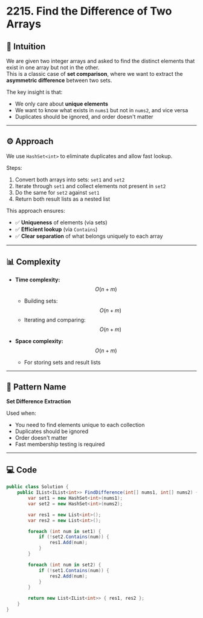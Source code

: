 # 2215. Find the Difference of Two Arrays

## 🧠 Intuition  
We are given two integer arrays and asked to find the distinct elements that exist in one array but not in the other.  
This is a classic case of **set comparison**, where we want to extract the **asymmetric difference** between two sets.

The key insight is that:
- We only care about **unique elements**
- We want to know what exists in `nums1` but not in `nums2`, and vice versa
- Duplicates should be ignored, and order doesn't matter

---

## ⚙️ Approach  
We use `HashSet<int>` to eliminate duplicates and allow fast lookup.

Steps:
1. Convert both arrays into sets: `set1` and `set2`
2. Iterate through `set1` and collect elements not present in `set2`
3. Do the same for `set2` against `set1`
4. Return both result lists as a nested list

This approach ensures:
- ✅ **Uniqueness** of elements (via sets)  
- ✅ **Efficient lookup** (via `Contains`)  
- ✅ **Clear separation** of what belongs uniquely to each array

---

## 📊 Complexity  
- **Time complexity:**  
  $$O(n + m)$$  
  - Building sets: $$O(n + m)$$  
  - Iterating and comparing: $$O(n + m)$$  

- **Space complexity:**  
  $$O(n + m)$$  
  - For storing sets and result lists

---

## 🧱 Pattern Name  
**Set Difference Extraction**

Used when:
- You need to find elements unique to each collection  
- Duplicates should be ignored  
- Order doesn't matter  
- Fast membership testing is required

---

## 💻 Code  
```csharp
public class Solution {
    public IList<IList<int>> FindDifference(int[] nums1, int[] nums2) {
        var set1 = new HashSet<int>(nums1);
        var set2 = new HashSet<int>(nums2);

        var res1 = new List<int>();
        var res2 = new List<int>();

        foreach (int num in set1) {
            if (!set2.Contains(num)) {
                res1.Add(num);
            }
        }

        foreach (int num in set2) {
            if (!set1.Contains(num)) {
                res2.Add(num);
            }
        }

        return new List<IList<int>> { res1, res2 };
    }
}

```
